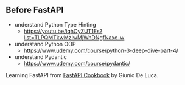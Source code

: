 ## Before FastAPI
- understand Python Type Hinting
	- https://youtu.be/iqhOyZUT1Es?list=TLPQMTkwMzIwMjWnDNgfNaxc-w
- understand Python OOP
	- https://www.udemy.com/course/python-3-deep-dive-part-4/
- understand Pydantic
	- https://www.udemy.com/course/pydantic/

Learning FastAPI from [FastAPI Cookbook](https://learning.oreilly.com/library/view/fastapi-cookbook/9781805127857/) by Giunio De Luca.


